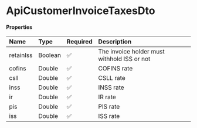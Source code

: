 # ApiCustomerInvoiceTaxesDto

**Properties**

| Name      | Type    | Required | Description                                 |
| :-------- | :------ | :------- | :------------------------------------------ |
| retainIss | Boolean | ✅       | The invoice holder must withhold ISS or not |
| cofins    | Double  | ✅       | COFINS rate                                 |
| csll      | Double  | ✅       | CSLL rate                                   |
| inss      | Double  | ✅       | INSS rate                                   |
| ir        | Double  | ✅       | IR rate                                     |
| pis       | Double  | ✅       | PIS rate                                    |
| iss       | Double  | ✅       | ISS rate                                    |

<!-- This file was generated by liblab | https://liblab.com/ -->
